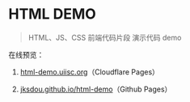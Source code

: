 # HTML DEMO

> HTML、JS、CSS 前端代码片段 演示代码 demo

在线预览：

1. [html-demo.uiisc.org](https://html-demo.uiisc.org/)（Cloudflare Pages）

2. [jksdou.github.io/html-demo](https://jksdou.github.io/html-demo/)（Github Pages）
